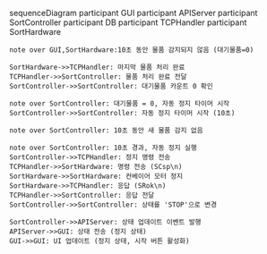 sequenceDiagram
    participant GUI
    participant APIServer
    participant SortController
    participant DB
    participant TCPHandler
    participant SortHardware
    
    note over GUI,SortHardware:10초 동안 물품 감지되지 않음 (대기물품=0)
    
    SortHardware->>TCPHandler: 마지막 물품 처리 완료
    TCPHandler->>SortController: 물품 처리 완료 전달
    SortController->>SortController: 대기물품 카운트 0 확인
    
    note over SortController: 대기물품 = 0, 자동 정지 타이머 시작
    SortController->>SortController: 자동 정지 타이머 시작 (10초)
    
    note over SortController: 10초 동안 새 물품 감지 없음
    
    note over SortController: 10초 경과, 자동 정지 실행
    SortController->>TCPHandler: 정지 명령 전송
    TCPHandler->>SortHardware: 명령 전송 (SCsp\n)
    SortHardware->>SortHardware: 컨베이어 모터 정지
    SortHardware->>TCPHandler: 응답 (SRok\n)
    TCPHandler->>SortController: 응답 전달
    SortController->>SortController: 상태를 'STOP'으로 변경
    
    SortController->>APIServer: 상태 업데이트 이벤트 발행
    APIServer->>GUI: 상태 전송 (정지 상태)
    GUI->>GUI: UI 업데이트 (정지 상태, 시작 버튼 활성화)